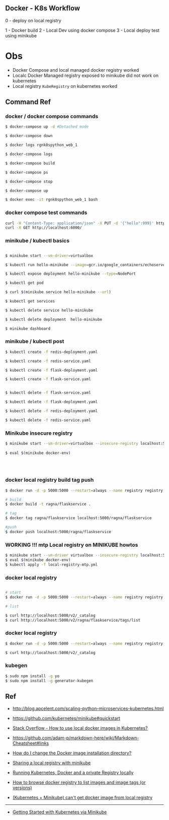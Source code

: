 
## Docker - K8s Workflow


0 - deploy on local registry

1 - Docker build
2 - Local Dev using docker compose
3 - Local deploy test using minikube



# Obs


- Docker Compose and local managed docker registry worked 
- Localc Docker Managed registry exposed to minikube did not work on kubernetes
- Local registry `KubeRegistry` on kubernetes worked  



## Command Ref

### docker / docker compose commands

```bash
$ docker-compose up -d #Detached mode

$ docker-compose down

$ docker logs rgnk8spython_web_1

$ docker-compose logs

$ docker-compose build

$ docker-compose ps

$ docker-compose stop

$ docker-compose up 

$ docker exec -it rgnk8spython_web_1 bash

```

### docker compose test commands
```bash
curl -H "Content-Type: application/json" -X PUT -d '{"hello":999}' http://localhost:6000/testurl
curl -X GET http://localhost:6000/
```


### minikube / kubectl basics
```bash

$ minikube start --vm-driver=virtualbox

$ kubectl run hello-minikube --image=gcr.io/google_containers/echoserver:1.4 --port=8080

$ kubectl expose deployment hello-minikube --type=NodePort

$ kubectl get pod

$ curl $(minikube service hello-minikube --url)

$ kubectl get services

$ kubectl delete service hello-minikube

$ kubectl delete deployment  hello-minikube

$ minikube dashboard

```

### minikube / kubectl post
```bash
$ kubectl create -f redis-deployment.yaml

$ kubectl create -f redis-service.yaml

$ kubectl create -f flask-deployment.yaml

$ kubectl create -f flask-service.yaml


$ kubectl delete -f flask-service.yaml

$ kubectl delete -f flask-deployment.yaml

$ kubectl delete -f redis-deployment.yaml

$ kubectl delete -f redis-service.yaml


```
### Minikube insecure registry
```bash
$ minikube start --vm-driver=virtualbox --insecure-registry localhost:5000
 
$ eval $(minikube docker-env)
 
 
 
```

### docker local registry build tag push 
```bash 
$ docker run -d -p 5000:5000 --restart=always --name registry registry:2

# build 
$ docker build -t ragna/flaskservice .

# tag
$ docker tag ragna/flaskservice localhost:5000/ragna/flaskservice

#push
$ docker push localhost:5000/ragna/flaskservice

```


### WORKING !!! mtp Local registry on MINIKUBE howtos 
```bash
$ minikube start --vm-driver virtualbox --insecure-registry localhost:5000
$ eval $(minikube docker-env)
$ kubectl apply -f local-registry-mtp.yml

```

### docker local registry
```bash 

# start
$ docker run -d -p 5000:5000 --restart=always --name registry registry:2

# list 

$ curl http://localhost:5000/v2/_catalog
$ curl http://localhost:5000/v2/ragna/flaskservice/tags/list

```
### docker local registry
```bash
$ docker run -d -p 5000:5000 --restart=always --name registry registry:2

$ curl http://localhost:5000/v2/_catalog

```


### kubegen
```bash
$ sudo npm install -g yo
$ sudo npm install -g generator-kubegen
```


## Ref

* http://blog.apcelent.com/scaling-python-microservices-kubernetes.html
* https://github.com/kubernetes/minikube#quickstart
* [Stack Overflow - How to use local docker images in Kubernetes?
](https://stackoverflow.com/questions/42564058/how-to-use-local-docker-images-in-kubernetes)
* https://github.com/adam-p/markdown-here/wiki/Markdown-Cheatsheet#links
* [How do I change the Docker image installation directory?](https://forums.docker.com/t/how-do-i-change-the-docker-image-installation-directory/1169/8)
* [Sharing a local registry with minikube](https://blog.hasura.io/sharing-a-local-registry-for-minikube-37c7240d0615)

* [Running Kubernetes, Docker and a private Registry locally](http://sethlakowske.com/articles/howto-install-docker-kubernets-local-registry/)

* [How to browse docker registry to list images and image tags (or versions)](https://github.com/Juniper/contrail-docker/wiki/How-to-browse-docker-registry-to-list-images-and-image-tags-(or-versions))



* [(Kubernetes + Minikube) can't get docker image from local registry
](https://stackoverflow.com/questions/46065342/kubernetes-minikube-cant-get-docker-image-from-local-registry)



****

* [Getting Started with Kubernetes via Minikube](https://medium.com/@claudiopro/getting-started-with-kubernetes-via-minikube-ada8c7a29620)